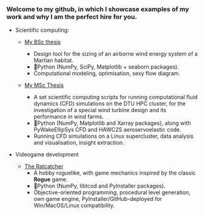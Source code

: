 ### Welcome to my github, in which I showcase examples of my work and why I am the perfect hire for you.

- Scientific computing:
  - [My BSc thesis](https://github.com/dsmordasov/ares_awesizer)
    - Design tool for the sizing of an airborne wind energy system of a Martian habitat.
    - :snake:Python (NumPy, SciPy, Matplotlib + seaborn packages).
    - Computational modeling, optimisation, sexy flow diagram.

  - [My MSc Thesis](https://github.com/dsmordasov/wake_diffusion_rotor)
    - A set scientific computing scripts for running computational fluid dynamics (CFD) simulations on the DTU HPC cluster, for the investigation of a special wind turbine design and its performance in wind farms.
    - :snake:Python (NumPy, Matplotlib and Xarray packages), along with PyWakeEllipSys CFD and HAWC2S aeroservoelastic code.
    - Running CFD simulations on a Linux supercluster, data analysis and visualisation, insight extraction. 

 
- Videogame development
  - [The Ratcatcher](https://github.com/dsmordasov/dmitrijs_roguelike)
    - A hobby roguelike, with game mechanics inspired by the classic **Rogue** game.
    - :snake:Python (NumPy, libtcod and PyInstaller packages).
    - Objective-oriented programming, procedural level generation, own game engine, PyInstaller/GitHub-deployed for Win/MacOS/Linux compatibility.

<!--
**dsmordasov/dsmordasov** is a ✨ _special_ ✨ repository because its `README.md` (this file) appears on your GitHub profile.

Here are some ideas to get you started:

- 🔭 I’m currently working on ...
- 🌱 I’m currently learning ...
- 👯 I’m looking to collaborate on ...
- 🤔 I’m looking for help with ...
- 💬 Ask me about ...
- 📫 How to reach me: ...
- 😄 Pronouns: ...
- ⚡ Fun fact: ...
-->
